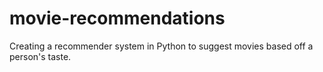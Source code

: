 # movie-recommendations
Creating a recommender system in Python to suggest movies based off a person's taste.
